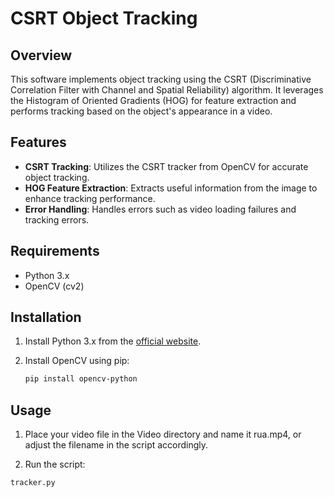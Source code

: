 # CSRT Object Tracking

## Overview

This software implements object tracking using the CSRT (Discriminative Correlation Filter with Channel and Spatial Reliability) algorithm. It leverages the Histogram of Oriented Gradients (HOG) for feature extraction and performs tracking based on the object's appearance in a video.

## Features

- **CSRT Tracking**: Utilizes the CSRT tracker from OpenCV for accurate object tracking.
- **HOG Feature Extraction**: Extracts useful information from the image to enhance tracking performance.
- **Error Handling**: Handles errors such as video loading failures and tracking errors.

## Requirements

- Python 3.x
- OpenCV (cv2)

## Installation

1. Install Python 3.x from the [official website](https://www.python.org/downloads/).
2. Install OpenCV using pip:

   ```bash
   pip install opencv-python

## Usage

1. Place your video file in the Video directory and name it rua.mp4, or adjust the filename in the script accordingly.

2. Run the script:

  ```bash
  tracker.py
